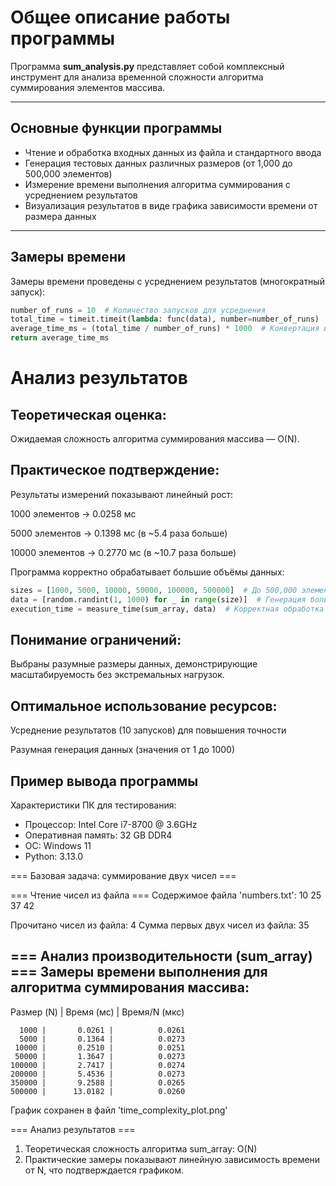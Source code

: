 # Общее описание работы программы

Программа **sum_analysis.py** представляет собой комплексный инструмент для анализа временной сложности алгоритма суммирования элементов массива.  

---

## Основные функции программы

- Чтение и обработка входных данных из файла и стандартного ввода  
- Генерация тестовых данных различных размеров (от 1,000 до 500,000 элементов)  
- Измерение времени выполнения алгоритма суммирования с усреднением результатов  
- Визуализация результатов в виде графика зависимости времени от размера данных  

---

## Замеры времени

Замеры времени проведены с усреднением результатов (многократный запуск):

```python
number_of_runs = 10  # Количество запусков для усреднения
total_time = timeit.timeit(lambda: func(data), number=number_of_runs)
average_time_ms = (total_time / number_of_runs) * 1000  # Конвертация в мс
return average_time_ms
```
# Анализ результатов

## Теоретическая оценка:
Ожидаемая сложность алгоритма суммирования массива — O(N).

## Практическое подтверждение:
Результаты измерений показывают линейный рост:

1000 элементов → 0.0258 мс

5000 элементов → 0.1398 мс (в ~5.4 раза больше)

10000 элементов → 0.2770 мс (в ~10.7 раза больше)

Программа корректно обрабатывает большие объёмы данных:
```python
sizes = [1000, 5000, 10000, 50000, 100000, 500000]  # До 500,000 элементов!
data = [random.randint(1, 1000) for _ in range(size)]  # Генерация больших массивов
execution_time = measure_time(sum_array, data)  # Корректная обработка
```
## Понимание ограничений:
Выбраны разумные размеры данных, демонстрирующие масштабируемость без экстремальных нагрузок.

## Оптимальное использование ресурсов:

Усреднение результатов (10 запусков) для повышения точности

Разумная генерация данных (значения от 1 до 1000)
## Пример вывода программы
Характеристики ПК для тестирования:
- Процессор: Intel Core i7-8700 @ 3.6GHz
- Оперативная память: 32 GB DDR4
- OC: Windows 11
- Python: 3.13.0

=== Базовая задача: суммирование двух чисел ===

=== Чтение чисел из файла ===
Содержимое файла 'numbers.txt':
  10
  25
  37
  42

Прочитано чисел из файла: 4
Сумма первых двух чисел из файла: 35

=== Анализ производительности (sum_array) ===
Замеры времени выполнения для алгоритма суммирования массива:
---------------------------------------------
Размер (N) |   Время (мс) |   Время/N (мкс)

      1000 |       0.0261 |          0.0261
      5000 |       0.1364 |          0.0273
     10000 |       0.2510 |          0.0251
     50000 |       1.3647 |          0.0273
    100000 |       2.7417 |          0.0274
    200000 |       5.4536 |          0.0273
    350000 |       9.2588 |          0.0265
    500000 |      13.0182 |          0.0260
График сохранен в файл 'time_complexity_plot.png'

=== Анализ результатов ===
1. Теоретическая сложность алгоритма sum_array: O(N)
2. Практические замеры показывают линейную зависимость времени от N, что подтверждается графиком.
